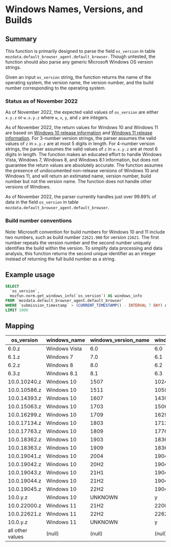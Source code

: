 # Windows Names, Versions, and Builds

## Summary
This function is primarily designed to parse the field `os_version` in table `mozdata.default_browser_agent.default_browser`. Though untested, the function should also parse any generic Microsoft Windows OS version strings.

Given an input `os_version` string, the function returns the name of the operating system, the version name, the version number, and the build number corresponding to the operating system.

### Status as of November 2022
As of November 2022, the expected valid values of `os_version` are either `x.y.z` or `w.x.y.z` where `w`, `x`, `y`, and `z` are integers.

As of November 2022, the return values for Windows 10 and Windows 11 are based on [Windows 10 release information](https://learn.microsoft.com/en-us/windows/release-health/release-information) and [Windows 11 release information](https://learn.microsoft.com/en-us/windows/release-health/windows11-release-information). For 3-number version strings, the parser assumes the valid values of `z` in `x.y.z` are at most 5 digits in length. For 4-number version strings, the parser assumes the valid values of `z` in `w.x.y.z` are at most 6 digits in length. The function makes an educated effort to handle Windows Vista, Windows 7, Windows 8, and Windows 8.1 information, but does not guarantee the return values are absolutely accurate. The function assumes the presence of undocumented non-release versions of Windows 10 and Windows 11, and will return an estimated name, version number, build number but not the version name. The function does not handle other versions of Windows.

As of November 2022, the parser currently handles just over 99.89% of data in the field `os_version` in table `mozdata.default_browser_agent.default_browser`.

### Build number conventions
Note: Microsoft convention for build numbers for Windows 10 and 11 include two numbers, such as build number `22621.900` for version `22621`. The first number repeats the version number and the second number uniquely identifies the build within the version. To simplify data processing and data analysis, this function returns the second unique identifier as an integer instead of returning the full build number as a string.

## Example usage
```sql
SELECT
  `os_version`,
  mozfun.norm.get_windows_info(`os_version`) AS windows_info
FROM `mozdata.default_browser_agent.default_browser`
WHERE `submission_timestamp` > (CURRENT_TIMESTAMP() - INTERVAL 7 DAY) AND LEFT(document_id, 2) = '00'
LIMIT 1000
```

## Mapping
os_version       | windows_name  | windows_version_name | windows_version_number | windows_build_number
---------------- | ------------- | -------------------- | ---------------------- | --------------------
6.0.z            | Windows Vista | 6.0                  | 6.0                    | z
6.1.z            | Windows 7     | 7.0                  | 6.1                    | z
6.2.z            | Windows 8     | 8.0                  | 6.2                    | z
6.3.z            | Windows 8.1   | 8.1                  | 6.3                    | z
10.0.10240.z     | Windows 10    | 1507                 | 10240                  | z
10.0.10586.z     | Windows 10    | 1511                 | 10586                  | z
10.0.14393.z     | Windows 10    | 1607                 | 14393                  | z
10.0.15063.z     | Windows 10    | 1703                 | 15063                  | z
10.0.16299.z     | Windows 10    | 1709                 | 16299                  | z
10.0.17134.z     | Windows 10    | 1803                 | 17134                  | z
10.0.17763.z     | Windows 10    | 1809                 | 17763                  | z
10.0.18362.z     | Windows 10    | 1903                 | 18362                  | z
10.0.18363.z     | Windows 10    | 1909                 | 18363                  | z
10.0.19041.z     | Windows 10    | 2004                 | 19041                  | z
10.0.19042.z     | Windows 10    | 20H2                 | 19042                  | z
10.0.19043.z     | Windows 10    | 21H1                 | 19043                  | z
10.0.19044.z     | Windows 10    | 21H2                 | 19044                  | z
10.0.19045.z     | Windows 10    | 22H2                 | 19045                  | z
10.0.y.z         | Windows 10    | UNKNOWN              | y                      | z
10.0.22000.z     | Windows 11    | 21H2                 | 22000                  | z
10.0.22621.z     | Windows 11    | 22H2                 | 22621                  | z
10.0.y.z         | Windows 11    | UNKNOWN              | y                      | z
all other values | (null)        | (null)               | (null)                 | (null)
